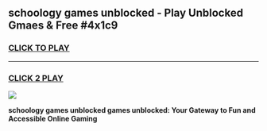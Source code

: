 
## schoology games unblocked - Play Unblocked Gmaes & Free #4x1c9
<h3>
<a href="https://news.freeplayer.one?title=schoology_games_unblocked&ref=03M">CLICK TO PLAY</a></h3>
<hr>

<h3>
<a href="https://news.freeplayer.one?title=schoology_games_unblocked&ref=03M">CLICK 2 PLAY</a>
  
</h3>

<a href="https://news.freeplayer.one?title=schoology_games_unblocked&ref=03M"><img src="https://clearcache.store/games.png"></a>


**schoology games unblocked games unblocked: Your Gateway to Fun and Accessible Online Gaming**
